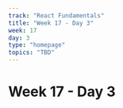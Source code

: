 ```yaml
---
track: "React Fundamentals"
title: "Week 17 - Day 3"
week: 17
day: 3
type: "homepage"
topics: "TBD"
---
```



# Week 17 - Day 3